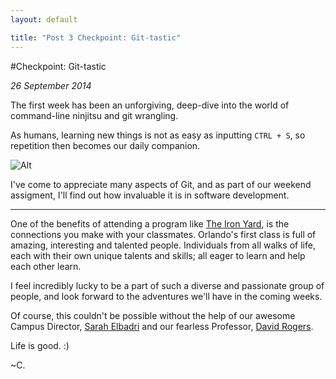 ```yaml
---
layout: default

title: "Post 3 Checkpoint: Git-tastic"
---
```


#Checkpoint: Git-tastic

*26 September 2014*

The first week has been an unforgiving, deep-dive into the world of command-line ninjitsu and git wrangling.

As humans, learning new things is not as easy as inputting `CTRL + S`, so repetition then becomes our daily companion.

![Alt](http://media.giphy.com/media/DYZL7ufnBxk2c/giphy.gif)

I've come to appreciate many aspects of Git, and as part of our weekend assigment, I'll find out how invaluable it is in software development.

* * * 

One of the benefits of attending a program like [The Iron Yard](http://www.theironyard.com/refer), is the connections you make with your classmates. Orlando's first class is full of amazing, interesting and talented people.
Individuals from all walks of life, each with their own unique talents and skills; all eager to learn and help each other learn.

I feel incredibly lucky to be a part of such a diverse and passionate group of people, and look forward to the adventures we'll have in the coming weeks.

Of course, this couldn't be possible without the help of our awesome Campus Director, [Sarah Elbadri](https://twitter.com/thebadri) and our fearless Professor, [David Rogers](http://about.me/al_the_x).


Life is good. :)

~C.